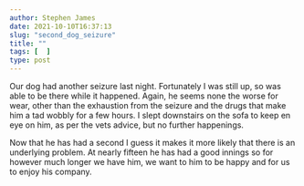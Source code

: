 ```yaml
---
author: Stephen James
date: 2021-10-10T16:37:13
slug: "second_dog_seizure"
title: ""
tags: [  ]
type: post
---
```

Our dog had another seizure last night. Fortunately I was still up, so was able to be there while it happened. Again, he seems none the worse for wear, other than the exhaustion from the seizure and the drugs that make him a tad wobbly for a few hours. I slept downstairs on the sofa to keep en eye on him, as per the vets advice, but no further happenings. 

Now that he has had a second I guess it makes it more likely that there is an underlying problem. At nearly fifteen he has had a good innings so for however much longer we have him, we want to him to be happy and for us to enjoy his company. 
